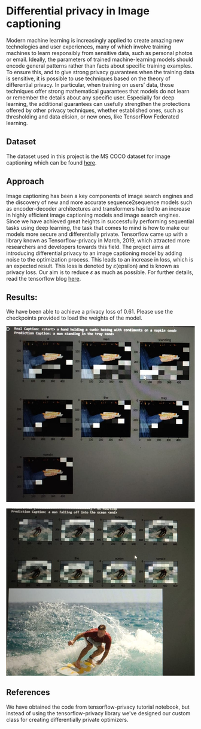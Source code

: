 # Differential privacy in Image captioning

Modern machine learning is increasingly applied to create amazing new technologies and user experiences, many of which involve training machines to learn responsibly from sensitive data, such as personal photos or email. Ideally, the parameters of trained machine-learning models should encode general patterns rather than facts about specific training examples. To ensure this, and to give strong privacy guarantees when the training data is sensitive, it is possible to use techniques based on the theory of differential privacy. In particular, when training on users’ data, those techniques offer strong mathematical guarantees that models do not learn or remember the details about any specific user. Especially for deep learning, the additional guarantees can usefully strengthen the protections offered by other privacy techniques, whether established ones, such as thresholding and data elision, or new ones, like TensorFlow Federated learning.

## Dataset
The dataset used in this project is the MS COCO dataset for image captioning which can be found [here](https://www.tensorflow.org/datasets/catalog/coco).

## Approach
Image captioning has been a key components of image search engines and the discovery of new and more accurate sequence2sequence models such as encoder-decoder architectures and transformers has led to an increase in highly efficient image captioning models and image search engines. 
Since we have achieved great heights in successfully performing sequential tasks using deep learning, the task that comes to mind is how to make our models more secure and differentially private. Tensorflow came up with a library known as Tensorflow-privacy in March, 2019, which attracted more researchers and developers towards this field.
The project aims at introducing differential privacy to an image captioning model by adding noise to the optimization process. This leads to an increase in loss, which is an expected result.
This loss is denoted by *ε*(epsilon) and is known as privacy loss. 
Our aim is to reduce *ε* as much as possible.
For further details, read the tensorflow blog [here](https://blog.tensorflow.org/2019/03/introducing-tensorflow-privacy-learning.html).

## Results:
We have been able to achieve a privacy loss of 0.61. 
Please use the checkpoints provided to load the weights of the model.

![**Result 1**](Result1.jpeg)

![**Result 2**](Result2.jpeg)

## References
We have obtained the code from tensorflow-privacy tutorial notebook, but instead of using the tensorflow-privacy library we've designed our custom class for creating differentially private optimizers.
